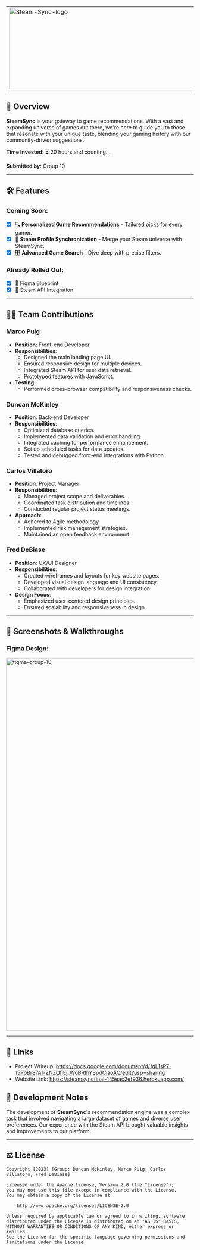 <table>
  <tr>
    <td><img src="https://i.postimg.cc/vHbpLQYP/purple-png.png" alt="Steam-Sync-logo" height="220" width="1000"></td>
  </tr>
</table>

## 🚀 Overview
**SteamSync** is your gateway to game recommendations. With a vast and expanding universe of games out there, we're here to guide you to those that resonate with your unique taste, blending your gaming history with our community-driven suggestions.

**Time Invested**: ⏳ 20 hours and counting...

**Submitted by**: Group 10

---

## 🛠 Features

### Coming Soon:
- [x] 🔍 **Personalized Game Recommendations** - Tailored picks for every gamer.
- [x] 🔄 **Steam Profile Synchronization** - Merge your Steam universe with SteamSync.
- [x] 🎛 **Advanced Game Search** - Dive deep with precise filters.

### Already Rolled Out:
- [x] 🎨 Figma Blueprint
- [x] 📡 Steam API Integration

---

## 👨‍💻 Team Contributions

### Marco Puig
- **Position**: Front-end Developer
- **Responsibilities**: 
  - Designed the main landing page UI.
  - Ensured responsive design for multiple devices.
  - Integrated Steam API for user data retrieval.
  - Prototyped features with JavaScript.
- **Testing**:
  - Performed cross-browser compatibility and responsiveness checks.

### Duncan McKinley
- **Position**: Back-end Developer
- **Responsibilities**:
  - Optimized database queries.
  - Implemented data validation and error handling.
  - Integrated caching for performance enhancement.
  - Set up scheduled tasks for data updates.
  - Tested and debugged front-end integrations with Python.

### Carlos Villatoro 
- **Position**: Project Manager
- **Responsibilities**:
  - Managed project scope and deliverables.
  - Coordinated task distribution and timelines.
  - Conducted regular project status meetings.
- **Approach**:
  - Adhered to Agile methodology.
  - Implemented risk management strategies.
  - Maintained an open feedback environment.

### Fred DeBiase
- **Position**: UX/UI Designer
- **Responsibilities**:
  - Created wireframes and layouts for key website pages.
  - Developed visual design language and UI consistency.
  - Collaborated with developers for design integration.
- **Design Focus**:
  - Emphasized user-centered design principles.
  - Ensured scalability and responsiveness in design.

---

## 🎥 Screenshots & Walkthroughs

### Figma Design:
<img src='https://i.postimg.cc/3w5vJ0R9/figma-group-10.png' border='0' alt='figma-group-10' width='1000'/>

---

## 🔗 Links
-  Project Writeup: https://docs.google.com/document/d/1qL1sP7-15PbBr87Af-ZNZQfiEj_WoBRthYSpdCiaoAQ/edit?usp=sharing 
-  Website Link: https://steamsyncfinal-145eac2ef936.herokuapp.com/

## 📝 Development Notes
The development of **SteamSync**'s recommendation engine was a complex task that involved navigating a large dataset of games and diverse user preferences. Our experience with the Steam API brought valuable insights and improvements to our platform.

---

## ⚖ License
    Copyright [2023] [Group: Duncan McKinley, Marco Puig, Carlos Villatoro, Fred DeBiase]

    Licensed under the Apache License, Version 2.0 (the "License");
    you may not use this file except in compliance with the License.
    You may obtain a copy of the License at

        http://www.apache.org/licenses/LICENSE-2.0

    Unless required by applicable law or agreed to in writing, software
    distributed under the License is distributed on an "AS IS" BASIS,
    WITHOUT WARRANTIES OR CONDITIONS OF ANY KIND, either express or implied.
    See the License for the specific language governing permissions and
    limitations under the License.
